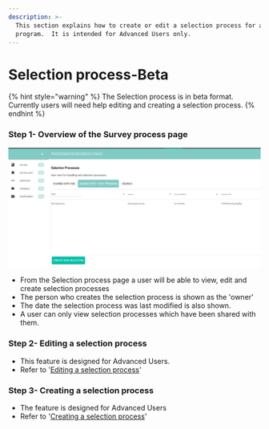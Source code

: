 ```yaml
---
description: >-
  This section explains how to create or edit a selection process for a
  program.  It is intended for Advanced Users only.
---
```


# Selection process-Beta

{% hint style="warning" %}
The Selection process is in beta format.  Currently users will need help editing and creating a selection process.
{% endhint %}

### Step 1- Overview of the Survey process page

![](../../../../.gitbook/assets/image%20%28106%29.png)

* From the Selection process page a user will be able to view, edit and create selection processes
* The person who creates the selection process is shown as the 'owner' 
* The date the selection process was last modified is also shown.
* A user can only view selection processes which have been shared with them.

### Step 2- Editing a selection process

* This feature is designed for Advanced Users.
* Refer to '[Editing a selection process](https://program-user-docs.preignition.org/~/edit/drafts/-LFSW9U82ZVDdeMyC_0x/users-program-and-advanced/portfolio/resources/selection-process/editing-a-selection-process-beta)'

### Step 3-  Creating a selection process

* The feature is designed for Advanced Users
* Refer to '[Creating a selection process](https://program-user-docs.preignition.org/~/edit/drafts/-LFSW9U82ZVDdeMyC_0x/users-program-and-advanced/portfolio/resources/selection-process/creating-a-selection-process-beta)'




